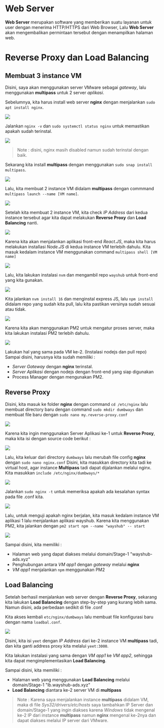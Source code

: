 # Web Server
**Web Server** merupakan software yang memberikan suatu layanan untuk user dengan menerima HTTP/HTTPS dari Web Browser, Lalu **Web Server** akan mengembalikan permintaan tersebut dengan menampilkan halaman web.

# Reverse Proxy dan Load Balancing
## Membuat 3 instance VM
Disini, saya akan menggunakan server VMware sebagai _gateway_, lalu menggunakan **multipass** untuk 2 server _aplikasi_.

Sebelumnya, kita harus install web server **nginx** dengan menjalankan `sudo apt install nginx`.

![](https://github.com/ademuh/devops13-dumbways-ade/blob/main/Stage-1/day-7/media/1.png?raw=true)

Jalankan `nginx -v` dan `sudo systemctl status nginx` untuk memastikan apakah sudah terinstal.

![](https://github.com/ademuh/devops13-dumbways-ade/blob/main/Stage-1/day-7/media/2.png?raw=true)

> Note : disini, nginx masih disabled namun sudah terinstal dengan baik.

Sekarang kita install **multipass** dengan menggunakan `sudo snap install multipass`.

![](https://github.com/ademuh/devops13-dumbways-ade/blob/main/Stage-1/day-7/media/3.png?raw=true)

Lalu, kita membuat 2 instance VM didalam **multipass** dengan commmand `multipass launch --name [VM name]`.

![](https://github.com/ademuh/devops13-dumbways-ade/blob/main/Stage-1/day-7/media/3-1.png?raw=true)

Setelah kita membuat 2 instance VM, kita check _IP Address_ dari kedua instance tersebut agar kita dapat melakukan **Reverse Proxy** dan **Load Balancing** nanti.

![](https://github.com/ademuh/devops13-dumbways-ade/blob/main/Stage-1/day-7/media/3-4.png?raw=true)

Karena kita akan menjalankan aplikasi front-end _React.JS_, maka kita harus melakukan installasi _Node.JS_ di kedua instance VM terlebih dahulu.
Kita masuk kedalam instance VM menggunakan command `multipass shell [VM name]`

![](https://github.com/ademuh/devops13-dumbways-ade/blob/main/Stage-1/day-7/media/3-3.png?raw=true)

Lalu, kita lakukan instalasi `nvm` dan mengambil repo `wayshub` untuk front-end yang kita gunakan.

![](https://github.com/ademuh/devops13-dumbways-ade/blob/main/Stage-1/day-7/media/4.png?raw=true)

Kita jalankan `nvm install 16` dan menginstal express JS, lalu `npm install` didalam repo yang sudah kita pull, lalu kita pastikan versinya sudah sesuai atau tidak.

![](https://github.com/ademuh/devops13-dumbways-ade/blob/main/Stage-1/day-7/media/4-1.png?raw=true)

Karena kita akan menggunakan PM2 untuk mengatur proses server, maka kita lakukan instalasi PM2 terlebih dahulu.

![](https://github.com/ademuh/devops13-dumbways-ade/blob/main/Stage-1/day-7/media/4-2.png?raw=true)

Lakukan hal yang sama pada VM ke-2. (Instalasi nodejs dan pull repo)
Sampai disini, harusnya kita sudah memiliki :
- _Server Gateway_ dengan **nginx** terinstal.
- _Server Aplikasi_ dengan nodejs dengan front-end yang siap digunakan
- Process Manager dengan mengunakan PM2.

## Reverse Proxy
Disini, kita masuk ke folder **nginx** dengan command `cd /etc/nginx` lalu membuat directory baru dengan command `sudo mkdir dumbways` dan membuat file baru dengan `sudo nano my.reverse-proxy.conf`

![](https://github.com/ademuh/devops13-dumbways-ade/blob/main/Stage-1/day-7/media/5-1.png?raw=true)

Karena kita ingin menggunakan Server Aplikasi ke-1 untuk **Reverse Proxy**, maka kita isi dengan source code berikut :

![](https://github.com/ademuh/devops13-dumbways-ade/blob/main/Stage-1/day-7/media/5-2.png?raw=true)

Lalu, kita keluar dari directory `dumbways` lalu merubah file config **nginx** dengan `sudo nano nginx.conf`
Disini, kita masukkan directory kita tadi ke virtual host, agar instance **Multipass** tadi dapat dijalankan melalui nginx.
Kita masukkan `include /etc/nginx/dumbways/*`

![](https://github.com/ademuh/devops13-dumbways-ade/blob/main/Stage-1/day-7/media/5-3.png?raw=true)

Jalankan `sudo nginx -t` untuk memeriksa apakah ada kesalahan syntax pada file .conf kita.

![](https://github.com/ademuh/devops13-dumbways-ade/blob/main/Stage-1/day-7/media/5-4.png?raw=true)

Lalu, untuk menguji apakah nginx berjalan, kita masuk kedalam instance VM aplikasi 1 lalu menjalankan aplikasi wayshub.
Karena kita menggunakan PM2, kita jalankan dengan `pm2 start npm --name "wayshub" -- start`

![](https://github.com/ademuh/devops13-dumbways-ade/blob/main/Stage-1/day-7/media/6.png?raw=true)

Sampai disini, kita memiliki :
- Halaman web yang dapat diakses melalui domain/Stage-1 "wayshub-ads.xyz"
- Penghubungan antara _VM app1_ dengan _gateway_ melalui **nginx**
- _VM app1_ menjalankan `npm` menggunakan PM2

## Load Balancing
Setelah berhasil menjalankan web server dengan **Reverse Proxy**, sekarang kita lakukan **Load Balancing** dengan step-by-step yang kurang lebih sama.
Namun disini, ada perbedaan sedikit di file .conf

Kita akses kembali `etc/nginx/dumbways` lalu membuat file konfigurasi baru dengan nama `loadbal.conf`.

![](https://github.com/ademuh/devops13-dumbways-ade/blob/main/Stage-1/day-7/media/7.png?raw=true)

Disini, kita isi `yeet` dengan _IP Address_ dari ke-2 instance VM **multipass** tadi, dan kita ganti address proxy kita melalui `yeet:3000`.

Kita lakukan instalasi yang sama dengan _VM app1_ ke _VM app2_, sehingga kita dapat mengimplementasikan **Load Balancing**.

Sampai disini, kita memiliki :
- Halaman web yang menggunakan **Load Balancing** melalui domain/Stage-1 "lb.wayshub-ads.xyz"
- **Load Balancing** diantara ke-2 server VM di **multipass**

> Note : Karena saya menjalankan instance **multipass** didalam VM, maka di file _Sys32/drivers/etc/hosts_ saya tambahkan IP Server dan domain/Stage-1 yang ingin diakses karena _Windows_ tidak mengenal ke-2 IP dari instance **multipass** namun **nginx** mengenal ke-2nya dan dapat diakses melalui IP server dari VMware.


